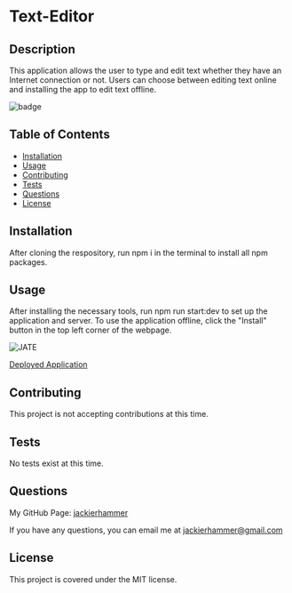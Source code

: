 # Text-Editor

## Description

This application allows the user to type and edit text whether they have an Internet connection or not. Users can choose between editing text online and installing the app to edit text offline. 

![badge](https://img.shields.io/badge/license-MIT-green)

## Table of Contents
    
- [Installation](#installation)
- [Usage](#usage)
- [Contributing](#contributing)
- [Tests](#tests)
- [Questions](#questions)
- [License](#license)
    
## Installation
    
After cloning the respository, run npm i in the terminal to install all npm packages. 

## Usage
    
After installing the necessary tools, run npm run start:dev to set up the application and server. To use the application offline, click the "Install" button in the top left corner of the webpage.

![JATE](https://user-images.githubusercontent.com/106570933/199159973-0c471a22-df74-4c02-a495-7b95fffc2b0e.png)

[Deployed Application](https://dreadful-phantom-92680.herokuapp.com/)

## Contributing

This project is not accepting contributions at this time.

## Tests 

No tests exist at this time.

## Questions

My GitHub Page: [jackierhammer](https://github.com/jackierhammer)

If you have any questions, you can email me at jackierhammer@gmail.com

## License
    
This project is covered under the MIT license. 
